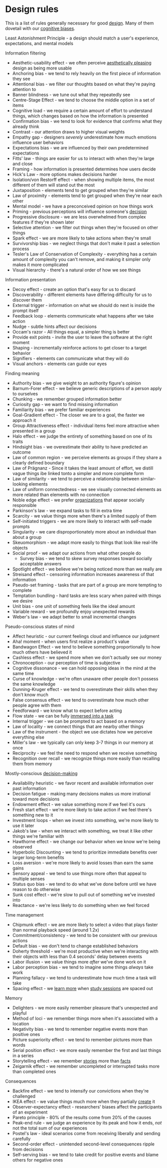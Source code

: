 
# Design rules

This is a list of rules generally necessary for good [design](engineering-design.md). Many of them dovetail with our [cognitive biases](mind-bias.md).

Least Astonishment Principle - a design should match a user's experience, expectations, and mental models

Information filtering

- Aesthetic-usability effect - we often perceive [aesthetically pleasing](values-quality.md) design as being more usable
- Anchoring bias - we tend to rely heavily on the first piece of information they see
- Attentional bias - we filter our thoughts based on what they're paying attention to
- Banner blindness - we tune out what they repeatedly see
- Centre-Stage Effect - we tend to choose the middle option in a set of items
- Cognitive load - we require a certain amount of effort to understand things, which changes based on how the information is presented
- Confirmation bias - we tend to look for evidence that confirms what they already think
- Contrast - our attention draws to higher visual weights
- Empathy gap - designers *severely* underestimate how much emotions influence user behaviors
- Expectations bias - we are influenced by their own predetermined expectations
- Fitts' law - things are easier for us to interact with when they're large and close
- Framing - how information is presented determines how users decide
- Hick's Law - more options makes decisions harder
- Isolation/von Restorff effect - when showing multiple items, the most different of them will stand out the most
- Juxtaposition - elements tend to get grouped when they're similar
- Law of proximity - elements tend to get grouped when they're near each other
- Mental model - we have a preconceived opinion on how things work
- Priming - previous perceptions will influence someone's [decision](people-decisions.md)
- Progressive disclosure - we are less overwhelmed from complex features if they're shown later
- Selective attention - we filter out things when they're focused on other things
- Spark effect - we are more likely to take actions when they're small
- Survivorship bias - we neglect things that don't make it past a selection process
- Tesler's Law of Conservation of Complexity - everything has a certain amount of complexity you can't remove, and making it simpler only makes it more complicated
- Visual hierarchy - there's a natural order of how we see things

Information presentation

- Decoy effect - create an option that's easy for us to discard
- Discoverability - different elements have differing difficulty for us to discover them
- External trigger - information on what we should do next is inside the prompt itself
- Feedback loop - elements communicate what happens after we take action
- Nudge - subtle hints affect our decisions
- Occam's razor - All things equal, a simpler thing is better
- Provide exit points - invite the user to leave the software at the right moment
- Shaping - incrementally reinforce actions to get closer to a target behavior
- Signifiers - elements can communicate what they will do
- Visual anchors - elements can guide our eyes

Finding meaning

- Authority bias - we give weight to an authority figure's opinion
- Barnum-Forer effect - we believe generic descriptions of a person apply to ourselves
- Chunking - we remember grouped information better
- Curiosity gap - we want to find missing information
- Familiarity bias - we prefer familiar experiences
- Goal-Gradient effect - The closer we are to a goal, the faster we approach it
- Group Attractiveness effect - individual items feel more attractive when presented in a group
- Halo effect - we judge the entirety of something based on one of its traits
- Hindsight bias - we overestimate their ability to have predicted an outcome
- Law of common region - we perceive elements as groups if they share a clearly defined boundary
- Law of Prägnanz - Since it takes the least amount of effort, we distill vague things ibe linked tonto a simpler and more complete form
- Law of similarity - we tend to perceive a relationship between similar-looking elements
- Law of uniform connectedness - we see visually connected elements as more related than elements with no connection
- Noble edge effect - we prefer [organizations](groups-large.md) that appear socially responsible
- Parkinson's law - we expand tasks to fill in extra time
- Scarcity - we value things more when there's a limited supply of them
- Self-initiated triggers - we are more likely to interact with self-made prompts
- Singularity - we care disproportionately more about an individual than about a group
- Skeuomorphism - we adapt more easily to things that look like real-life objects
- Social proof - we adapt our actions from what other people do
  - Survey bias - we tend to skew survey responses toward socially acceptable answers
- Spotlight effect - we believe we're being noticed more than we really are
- Streisand effect - censoring information increases awareness of that information
- Pseudo-set framing - tasks that are part of a group are more tempting to complete
- Temptation bundling - hard tasks are less scary when paired with things we desire
- Unit bias - one unit of something feels like the ideal amount
- Variable reward - we profoundly enjoy unexpected rewards
- Weber's law - we adapt better to small incremental changes

Pseudo-conscious states of mind

- Affect heuristic - our current feelings cloud and influence our judgment
- Aha! moment - when users first realize a product's value
- Bandwagon Effect - we tend to believe something proportionally to how much others have believed it
- Cashless effect - we spend more when we don't actually see our money
- Chronoception - our perception of time is subjective
- Cognitive dissonance - we can hold opposing ideas in the mind at the same time
- Curse of knowledge - we're often unaware other people don't possess the same knowledge
- Dunning-Kruger effect - we tend to overestimate their skills when they don't know much
- False consensus effect - we tend to overestimate how much other people agree with them
- Feedforward - we know what to expect before acting
- Flow state - we can be fully [immersed into a task](success-4_routine.md)
- Internal trigger - we can be prompted to act based on a memory
- Law of locality - we connect things that are nearby other things
- Law of the instrument - the object we use dictates how we perceive everything else
- Miller's law - we typically can only keep 3-7 things in our memory at once
- Reciprocity - we feel the need to respond when we receive something
- Recognition over recall - we recognize things more easily than recalling them from memory

Mostly-conscious [decision-making](people-decisions.md)

- Availability heuristic - we favor recent and available information over past information
- Decision fatigue - making many decisions makes us more irrational toward more decisions
- Endowment effect - we value something more if we feel it's ours
- Fresh start effect - we're more likely to take action if we feel there's something new to it
- Investment loops - when we invest into something, we're more likely to use it later
- Jakob's law - when we interact with something, we treat it like other things we're familiar with
- Hawthorne effect - we change our behavior when we know we're being observed
- Hyperbolic Discounting - we tend to prioritize immediate benefits over larger long-term benefits
- Loss aversion - we're more likely to avoid losses than earn the same gains
- Sensory appeal - we tend to use things more often that appeal to multiple senses
- Status quo bias - we tend to do what we've done before until we have reason to do otherwise
- Sunk cost effect - we're slow to pull out of something we've invested into
- Reactance - we're less likely to do something when we feel forced

Time management

- Chipmunk effect - we are more likely to select a video that plays faster than normal playback speed (around 1.2x)
- Commitment/consistency - we tend to be consistent with our previous actions
- Default bias - we don't tend to change established behaviors
- Doherty threshold - we're most productive when we're interacting with their objects with less than 0.4 seconds' delay between events
- Labor illusion - we value things more *after* we've done work on it
- Labor perception bias - we tend to imagine some things *always* take work
- Planning fallacy - we tend to underestimate how much time a task will take
- Spacing effect - we [learn more](understanding.md) when [study sessions](mind-memory.md) are spaced out

Memory

- Delighters - we more easily remember pleasure that's unexpected and playful
- Method of loci - we remember things more when it's associated with a location
- Negativity bias - we tend to remember negative events more than positive ones
- Picture superiority effect - we tend to remember pictures more than words
- Serial position effect - we more easily remember the first and last things in a series
- Storytelling effect - we remember [stories](stories.md) more than [facts](reality.md)
- Zeigarnik effect - we remember uncompleted or interrupted tasks more than completed ones

Consequences

- Backfire effect - we tend to intensify our convictions when they're challenged
- IKEA effect - we value things much more when they partially [create](creations.md) it
- Observer-expectancy effect - researchers' biases affect the participants of an experiment
- Pareto principle - 80% of the results come from 20% of the causes
- Peak-end rule - we judge an experience by its peak and how it ends, *not* not the total sum of our experiences
- Postel's law - ideal scenarios come from receiving liberally and sending carefully
- Second-order effect - unintended second-level consequences ripple from decisions
- Self-serving bias - we tend to take credit for positive events and blame others for negative ones
